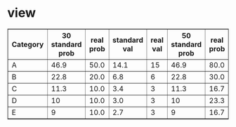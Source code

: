 # view

<table border="1"><thead><tr><th>Category</th><th>30 standard prob</th><th>real prob</th><th>standard val</th><th>real val</th><th>50 standard prob</th><th>real prob</th><th>standard val</th><th>real val</th><th>100 standard prob</th><th>real prob</th><th>standard val</th><th>real val</th><th>120 standard prob</th><th>real prob</th><th>standard val</th><th>real val</th><th>200 standard prob</th><th>real prob</th><th>standard val</th><th>real val</th></tr></thead><tbody><tr><td>A</td><td>46.9</td><td>50.0</td><td>14.1</td><td>15</td><td>46.9</td><td>80.0</td><td>14.1</td><td>24</td><td>46.9</td><td>143.3</td><td>14.1</td><td>43</td><td>46.9</td><td>173.3</td><td>14.1</td><td>52</td><td>46.9</td><td>303.3</td><td>14.1</td><td>91</td></tr><tr><td>B</td><td>22.8</td><td>20.0</td><td>6.8</td><td>6</td><td>22.8</td><td>30.0</td><td>6.8</td><td>9</td><td>22.8</td><td>86.7</td><td>6.8</td><td>26</td><td>22.8</td><td>100.0</td><td>6.8</td><td>30</td><td>22.8</td><td>143.3</td><td>6.8</td><td>43</td></tr><tr><td>C</td><td>11.3</td><td>10.0</td><td>3.4</td><td>3</td><td>11.3</td><td>16.7</td><td>3.4</td><td>5</td><td>11.3</td><td>26.7</td><td>3.4</td><td>8</td><td>11.3</td><td>33.3</td><td>3.4</td><td>10</td><td>11.3</td><td>70.0</td><td>3.4</td><td>21</td></tr><tr><td>D</td><td>10</td><td>10.0</td><td>3.0</td><td>3</td><td>10</td><td>23.3</td><td>3.0</td><td>7</td><td>10</td><td>43.3</td><td>3.0</td><td>13</td><td>10</td><td>50.0</td><td>3.0</td><td>15</td><td>10</td><td>86.7</td><td>3.0</td><td>26</td></tr><tr><td>E</td><td>9</td><td>10.0</td><td>2.7</td><td>3</td><td>9</td><td>16.7</td><td>2.7</td><td>5</td><td>9</td><td>33.3</td><td>2.7</td><td>10</td><td>9</td><td>43.3</td><td>2.7</td><td>13</td><td>9</td><td>63.3</td><td>2.7</td><td>19</td></tr></tbody></table>
